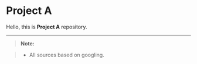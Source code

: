 ﻿Project A
========


Hello, this is **Project A** repository.

----------

> **Note:**

> - All sources based on googling.